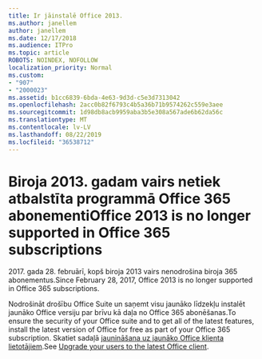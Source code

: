 ```yaml
---
title: Ir jāinstalē Office 2013.
ms.author: janellem
author: janellem
ms.date: 12/17/2018
ms.audience: ITPro
ms.topic: article
ROBOTS: NOINDEX, NOFOLLOW
localization_priority: Normal
ms.custom:
- "907"
- "2000023"
ms.assetid: b1cc6839-6bda-4e63-9d3d-c5e3d7313042
ms.openlocfilehash: 2acc0b82f6793c4b5a36b71b9574262c559e3aee
ms.sourcegitcommit: 1d98db8acb9959aba3b5e308a567ade6b62da56c
ms.translationtype: MT
ms.contentlocale: lv-LV
ms.lasthandoff: 08/22/2019
ms.locfileid: "36538712"
---
```

# <a name="office-2013-is-no-longer-supported-in-office-365-subscriptions"></a><span data-ttu-id="0d9dd-102">Biroja 2013. gadam vairs netiek atbalstīta programmā Office 365 abonementi</span><span class="sxs-lookup"><span data-stu-id="0d9dd-102">Office 2013 is no longer supported in Office 365 subscriptions</span></span>

<span data-ttu-id="0d9dd-103">2017. gada 28. februārī, kopš biroja 2013 vairs nenodrošina biroja 365 abonementus.</span><span class="sxs-lookup"><span data-stu-id="0d9dd-103">Since February 28, 2017, Office 2013 is no longer supported in Office 365 subscriptions.</span></span>
  
<span data-ttu-id="0d9dd-104">Nodrošināt drošību Office Suite un saņemt visu jaunāko līdzekļu instalēt jaunāko Office versiju par brīvu kā daļa no Office 365 abonēšanas.</span><span class="sxs-lookup"><span data-stu-id="0d9dd-104">To ensure the security of your Office suite and to get all of the latest features, install the latest version of Office for free as part of your Office 365 subscription.</span></span> <span data-ttu-id="0d9dd-105">Skatiet sadaļā [jaunināšana uz jaunāko Office klienta lietotājiem](https://docs.microsoft.com/office365/admin/setup/upgrade-users-to-latest-office-client).</span><span class="sxs-lookup"><span data-stu-id="0d9dd-105">See [Upgrade your users to the latest Office client](https://docs.microsoft.com/office365/admin/setup/upgrade-users-to-latest-office-client).</span></span>
  